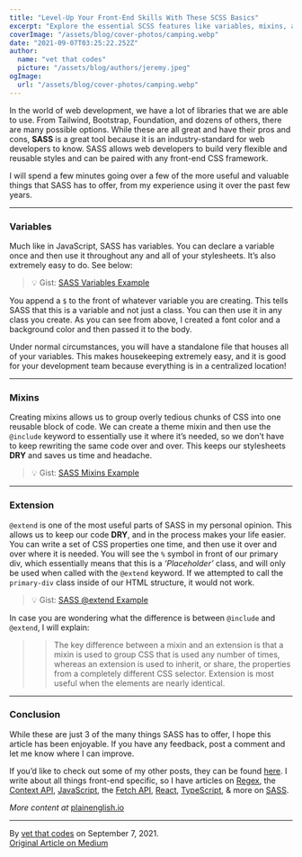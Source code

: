 ```yaml
---
title: "Level-Up Your Front-End Skills With These SCSS Basics"
excerpt: "Explore the essential SCSS features like variables, mixins, and extensions that help you write cleaner, reusable CSS for scalable front-end projects."
coverImage: "/assets/blog/cover-photos/camping.webp"
date: "2021-09-07T03:25:22.252Z"
author:
  name: "vet that codes"
  picture: "/assets/blog/authors/jeremy.jpeg"
ogImage:
  url: "/assets/blog/cover-photos/camping.webp"
---
```


In the world of web development, we have a lot of libraries that we are able to use. From Tailwind, Bootstrap, Foundation, and dozens of others, there are many possible options. While these are all great and have their pros and cons, **SASS** is a great tool because it is an industry-standard for web developers to know. SASS allows web developers to build very flexible and reusable styles and can be paired with any front-end CSS framework.

I will spend a few minutes going over a few of the more useful and valuable things that SASS has to offer, from my experience using it over the past few years.

---

### Variables

Much like in JavaScript, SASS has variables. You can declare a variable once and then use it throughout any and all of your stylesheets. It’s also extremely easy to do. See below:

> 💡 Gist: [SASS Variables Example](https://gist.github.com/jeremylgrice/8d724f6715e07c76ed6acf005680aad3.js)

You append a `$` to the front of whatever variable you are creating. This tells SASS that this is a variable and not just a class. You can then use it in any class you create. As you can see from above, I created a font color and a background color and then passed it to the body.

Under normal circumstances, you will have a standalone file that houses all of your variables. This makes housekeeping extremely easy, and it is good for your development team because everything is in a centralized location!

---

### Mixins

Creating mixins allows us to group overly tedious chunks of CSS into one reusable block of code. We can create a theme mixin and then use the `@include` keyword to essentially use it where it’s needed, so we don’t have to keep rewriting the same code over and over. This keeps our stylesheets **DRY** and saves us time and headache.

> 💡 Gist: [SASS Mixins Example](https://gist.github.com/jeremylgrice/2a9dbce80478b54d072cadf00f19aacc.js)

---

### Extension

`@extend` is one of the most useful parts of SASS in my personal opinion. This allows us to keep our code **DRY**, and in the process makes your life easier. You can write a set of CSS properties one time, and then use it over and over where it is needed. You will see the `%` symbol in front of our primary div, which essentially means that this is a _‘Placeholder’_ class, and will only be used when called with the `@extend` keyword. If we attempted to call the `primary-div` class inside of our HTML structure, it would not work.

> 💡 Gist: [SASS @extend Example](https://gist.github.com/jeremylgrice/84c08b764772cc8f5753c09a4b1ad0a3.js)

In case you are wondering what the difference is between `@include` and `@extend`, I will explain:

> > The key difference between a mixin and an extension is that a mixin is used to group CSS that is used any number of times, whereas an extension is used to inherit, or share, the properties from a completely different CSS selector. Extension is most useful when the elements are nearly identical.

---

### Conclusion

While these are just 3 of the many things SASS has to offer, I hope this article has been enjoyable. If you have any feedback, post a comment and let me know where I can improve.

If you’d like to check out some of my other posts, they can be found [here](https://jgrice01.medium.com/). I write about all things front-end specific, so I have articles on [Regex](https://javascript.plainenglish.io/how-to-get-a-better-grasp-on-patterns-with-regex-regular-expressions-an-introduction-9f1be83da76), the [Context API](https://javascript.plainenglish.io/write-neater-code-by-utilizing-the-react-context-api-an-introduc-ti-a6a450b54e11), [JavaScript](https://javascript.plainenglish.io/want-to-write-better-javascript-a-few-cool-features-to-help-out-54b80eddf85d), the [Fetch API](https://avetwhocodes.com/fetching-data-from-an-api-with-the-fetch-api-in-react-5dbe0abcfb41), [React](https://javascript.plainenglish.io/level-up-your-react-skills-with-the-use-of-composition-766a41f544c9), [TypeScript](https://jgrice01.medium.com/typescript-understanding-the-basics-a2264759cd2d), & more on [SASS](https://medium.com/codex/writing-better-sass-with-dynamic-class-generators-e486a0413d0d).

_More content at_ [plainenglish.io](http://plainenglish.io/)

---

By [vet that codes](https://medium.com/@vetthatcodes) on September 7, 2021.  
[Original Article on Medium](https://medium.com/@vetthatcodes/level-up-your-front-end-skills-with-these-scss-basics-a42d9d3e99fc)
